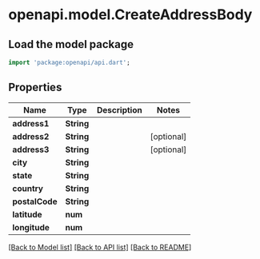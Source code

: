 # openapi.model.CreateAddressBody

## Load the model package
```dart
import 'package:openapi/api.dart';
```

## Properties
Name | Type | Description | Notes
------------ | ------------- | ------------- | -------------
**address1** | **String** |  | 
**address2** | **String** |  | [optional] 
**address3** | **String** |  | [optional] 
**city** | **String** |  | 
**state** | **String** |  | 
**country** | **String** |  | 
**postalCode** | **String** |  | 
**latitude** | **num** |  | 
**longitude** | **num** |  | 

[[Back to Model list]](../README.md#documentation-for-models) [[Back to API list]](../README.md#documentation-for-api-endpoints) [[Back to README]](../README.md)


